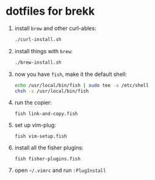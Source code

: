 # dotfiles for brekk

1. install `brew` and other curl-ables:
   ```bash
   ./curl-install.sh
   ```
2. install things with `brew`:
   ```bash
   ./brew-install.sh
   ```
3. now you have `fish`, make it the default shell:
   ```bash
   echo /usr/local/bin/fish | sudo tee -a /etc/shell
   chsh -s /usr/local/bin/fish
   ```
4. run the copier:
   ```shell
   fish link-and-copy.fish
   ```
5. set up vim-plug:
   ```shell
   fish vim-setup.fish
   ```
5. install all the fisher plugins:
   ```
   fish fisher-plugins.fish
   ```
6. open `~/.vimrc` and run `:PlugInstall`

